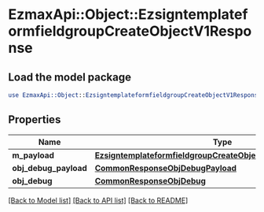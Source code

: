 # EzmaxApi::Object::EzsigntemplateformfieldgroupCreateObjectV1Response

## Load the model package
```perl
use EzmaxApi::Object::EzsigntemplateformfieldgroupCreateObjectV1Response;
```

## Properties
Name | Type | Description | Notes
------------ | ------------- | ------------- | -------------
**m_payload** | [**EzsigntemplateformfieldgroupCreateObjectV1ResponseMPayload**](EzsigntemplateformfieldgroupCreateObjectV1ResponseMPayload.md) |  | 
**obj_debug_payload** | [**CommonResponseObjDebugPayload**](CommonResponseObjDebugPayload.md) |  | [optional] 
**obj_debug** | [**CommonResponseObjDebug**](CommonResponseObjDebug.md) |  | [optional] 

[[Back to Model list]](../README.md#documentation-for-models) [[Back to API list]](../README.md#documentation-for-api-endpoints) [[Back to README]](../README.md)



